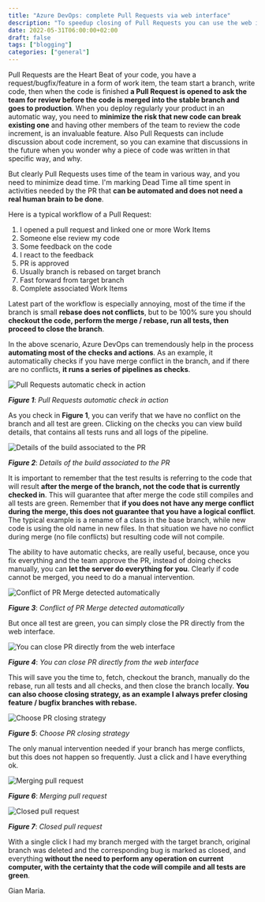 ```yaml
---
title: "Azure DevOps: complete Pull Requests via web interface"
description: "To speedup closing of Pull Requests you can use the web interface to close them, without any need to use your toolchain"
date: 2022-05-31T06:00:00+02:00
draft: false
tags: ["blogging"]
categories: ["general"]
---
```


Pull Requests are the Heart Beat of your code, you have a request/bugfix/feature in a form of work item, the team start a branch, write code, then when the code is finished **a Pull Request is opened to ask the team for review before the code is merged into the stable branch and goes to production**. When you deploy regularly your product in an automatic way, you need to **minimize the risk that new code can break existing one** and having other members of the team to review the code increment, is an invaluable feature. Also Pull Requests can include discussion about code increment, so you can examine that discussions in the future when you wonder why a piece of code was written in that specific way, and why.

But clearly Pull Requests uses time of the team in various way, and you need to minimize dead time. I'm marking Dead Time all time spent in activities needed by the PR that **can be automated and does not need a real human brain to be done**.

Here is a typical workflow of a Pull Request:
1. I opened a pull request and linked one or more Work Items
1. Someone else review my code
1. Some feedback on the code
1. I react to the feedback
1. PR is approved
1. Usually branch is rebased on target branch
1. Fast forward from target branch
1. Complete associated Work Items

Latest part of the workflow is especially annoying, most of the time if the branch is small **rebase does not conflicts**, but to be 100% sure you should **checkout the code, perform the merge / rebase, run all tests, then proceed to close the branch**. 

In the above scenario, Azure DevOps can tremendously help in the process **automating most of the checks and actions**. As an example, it automatically checks if you have merge conflict in the branch, and if there are no conflicts, **it runs a series of pipelines as checks**.

![Pull Requests automatic check in action](../images/pr-automatic-checks.png)

***Figure 1***: *Pull Requests automatic check in action*

As you check in **Figure 1**, you can verify that we have no conflict on the branch and all test are green. Clicking on the checks you can view build details, that contains all tests runs and all logs of the pipeline.

![Details of the build associated to the PR](../images/tests-results-in-pr.png)

***Figure 2***: *Details of the build associated to the PR*

It is important to remember that the test results is referring to the code that will result **after the merge of the branch, not the code that is currently checked in**. This will guarantee that after merge the code still compiles and all tests are green. Remember that **if you does not have any merge conflict during the merge, this does not guarantee that you have a logical conflict**. The typical example is a rename of a class in the base branch, while new code is using the old name in new files. In that situation we have no conflict during merge (no file conflicts) but resulting code will not compile.

The ability to have automatic checks, are really useful, because, once you fix everything and the team approve the PR, instead of doing checks manually, you can **let the server do everything for you**. Clearly if code cannot be merged, you need to do a manual intervention.

![Conflict of PR Merge detected automatically](../images/conflict-in-pr-merge.png)

***Figure 3***: *Conflict of PR Merge detected automatically*

But once all test are green, you can simply close the PR directly from the web interface.

![You can close PR directly from the web interface](../images/pr-complete-via-web.png)

***Figure 4***: *You can close PR directly from the web interface*

This will save you the time to, fetch, checkout the branch, manually do the rebase, run all tests and all checks, and then close the branch locally. **You can also choose closing strategy, as an example I always prefer closing feature / bugfix branches with rebase.**

![Choose PR closing strategy](../images/pr-close-rebase-strategy.png)

***Figure 5***: *Choose PR closing strategy*

The only manual intervention needed if your branch has merge conflicts, but this does not happen so frequently. Just a click and I have everything ok.

![Merging pull request](../images/merging-pr.png)

***Figure 6***: *Merging pull request*

![Closed pull request](../images/merged-pr.png)

***Figure 7***: *Closed pull request*

With a single click I had my branch merged with the target branch, original branch was deleted and the corresponding bug is marked as closed, and everything **without the need to perform any operation on current computer, with the certainty that the code will compile and all tests are green**.

Gian Maria.